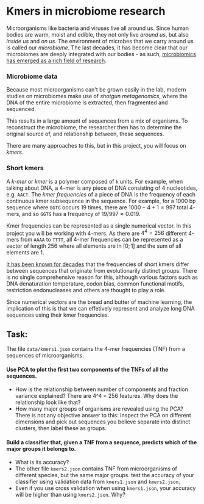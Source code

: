 # Kmers in microbiome research
Microorganisms like bacteria and viruses live all around us.
Since human bodies are warm, moist and edible, they not only live _around us_, but also _inside us_ and _on us_.
The environment of microbes that we carry around us is called our _microbiome_.
The last decades, it has become clear that our microbiomes are deeply integrated with our bodies - as such,
[microbiomics has emerged as a rich field of research](https://www.nature.com/subjects/microbiome/nature).

### Microbiome data
Because most microorganisms can't be grown easily in the lab, modern studies on microbiomes make use of _shotgun metagenomics_,
where the DNA of the entire microbiome is extracted, then fragmented and sequenced.

This results in a large amount of sequences from a mix of organisms.
To reconstruct the microbiome, the researcher then has to determine the original source of, and relationship between, these sequences.

There are many approaches to this, but in this project, you will focus on _kmers_.

### Short kmers
A _k-mer_ or _kmer_ is a polymer composed of `k` units.
For example, when talking about DNA, a 4-mer is any piece of DNA consisting of 4 nucleotides, e.g. `AACT`.
The _kmer frequencies_ of a piece of DNA is the frequency of each continuous kmer subsequence in the sequence.
For example, for a 1000 bp sequence where `GGTG` occurs 19 times, there are $1000 - 4 + 1 = 997$ total 4-mers, and so `GGTG` has a frequency of $19 / 997 \approx 0.019$.

Kmer frequencies can be represented as a single numerical vector.
In this project you will be working with 4-mers. As there are $4^4 = 256$ different 4-mers from `AAAA` to `TTTT`, all 4-mer frequencies can be represented as a vector of length 256 where all elements are in $[0; 1]$ and the sum of all elements are 1.

[It has been known for decades](https://pubmed.ncbi.nlm.nih.gov/6583663/) that the frequencies of short kmers differ between sequences that originate from evolutionarily distinct groups.
There is no single comprehensive reason for this, although various factors such as DNA denaturation temperature, codon bias, common functional motifs, restriction endonucleases and others are thought to play a role.

Since numerical vectors are the bread and butter of machine learning,
the implication of this is that we can effetively represent and analyze long DNA sequences using their kmer frequencies.

## Task:
The file `data/kmers1.json` contains the 4-mer frequencies (TNF) from a sequences of microorganisms.

#### Use PCA to plot the first two components of the TNFs of all the sequences.
* How is the relationship between number of components and fraction variance explained?
  There are 4^4 = 256 features. Why does the relationship look like that?
* How many major groups of organisms are revealed using the PCA?
  There is not any objective answer to this: Inspect the PCA on different dimensions and pick out
  sequences you believe separate into distinct clusters, then label these as groups.

#### Build a classifier that, given a TNF from a sequence, predicts which of the major groups it belongs to.
* What is its accuracy?
* The other file `kmers2.json` contains TNF from microorganisms of different species, but the same major groups.
  test the accuracy of your classifier using validation data from `kmers1.json` and `kmers2.json`.
* Even if you use cross validation when using `kmers1.json`, your accuracy will be higher than using `kmers2.json`. Why?
